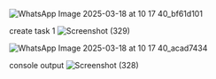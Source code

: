 ![WhatsApp Image 2025-03-18 at 10 17 40_bf61d101](https://github.com/user-attachments/assets/dbc498f8-20da-4960-a384-36845585672e)

create task 1
![Screenshot (329)](https://github.com/user-attachments/assets/b04380fd-63de-46de-a02a-2f1ffde49797)

![WhatsApp Image 2025-03-18 at 10 17 40_acad7434](https://github.com/user-attachments/assets/37fc1550-c1fc-4c19-87b2-d0af18d3c05c)

console output
![Screenshot (328)](https://github.com/user-attachments/assets/81fc87f2-4078-4187-9c92-f4f3c7b279c6)

